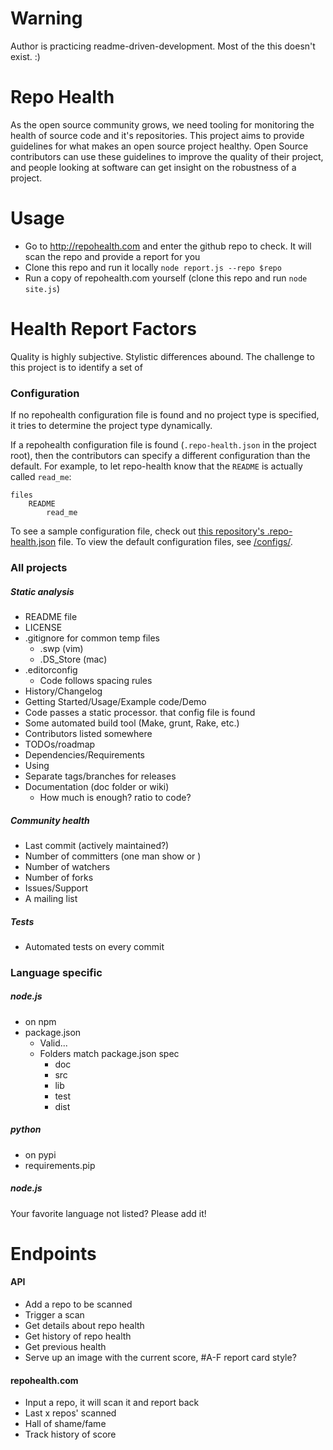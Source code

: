 # Warning

Author is practicing readme-driven-development. Most of the this doesn't exist. :)

# Repo Health

As the open source community grows, we need tooling for monitoring the health of source code and it's repositories. This project aims to provide guidelines for what makes an open source project healthy. Open Source contributors can use these guidelines to improve the quality of their project, and people looking at software can get insight on the robustness of a project.

# Usage
* Go to http://repohealth.com and enter the github repo to check. It will scan the repo and provide a report for you
* Clone this repo and run it locally
	`node report.js --repo $repo`
* Run a copy of repohealth.com yourself (clone this repo and run `node site.js`)


# Health Report Factors
Quality is highly subjective. Stylistic differences abound. The challenge to this project is to identify a set of 

### Configuration
If no repohealth configuration file is found and no project type is specified, it tries to determine the project type dynamically. 

If a repohealth configuration file is found (`.repo-health.json` in the project root), then the contributors can specify a different configuration than the default. For example, to let repo-health know that the `README` is actually called `read_me`:

```
files
	README
		read_me
```

To see a sample configuration file, check out [this repository's .repo-health.json](.repo_health) file. To view the default configuration files, see [/configs/](configs/).

### All projects

##### Static analysis

* README file
* LICENSE
* .gitignore for common temp files
	* .swp (vim)
	* .DS_Store (mac)
* .editorconfig
	* Code follows spacing rules 
* History/Changelog
* Getting Started/Usage/Example code/Demo
* Code passes a static processor. that config file is found
* Some automated build tool (Make, grunt, Rake, etc.)
* Contributors listed somewhere
* TODOs/roadmap
* Dependencies/Requirements
* Using
* Separate tags/branches for releases
* Documentation (doc folder or wiki)
	* How much is enough? ratio to code? 

##### Community health

* Last commit (actively maintained?)
* Number of committers (one man show or )
* Number of watchers
* Number of forks
* Issues/Support
* A mailing list

##### Tests
* Automated tests on every commit


### Language specific

##### node.js
* on npm
* package.json
    * Valid...
    * Folders match package.json spec
        * doc
        * src
        * lib
        * test
        * dist

##### python
* on pypi
* requirements.pip

##### node.js

Your favorite language not listed? Please add it!

# Endpoints

#### API
* Add a repo to be scanned
* Trigger a scan
* Get details about repo health
* Get history of repo health
* Get previous health
* Serve up an image with the current score, #A-F report card style?

#### repohealth.com

* Input a repo, it will scan it and report back
* Last x repos' scanned
* Hall of shame/fame
* Track history of score
